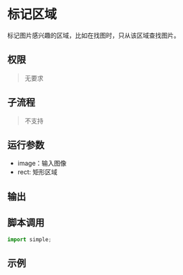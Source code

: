 # 标记区域 

标记图片感兴趣的区域，比如在找图时，只从该区域查找图片。

## 权限
> 无要求

## 子流程
> 不支持


## 运行参数

* image：输入图像
* rect: 矩形区域



## 输出

    


## 脚本调用

```python
import simple;

```

## 示例